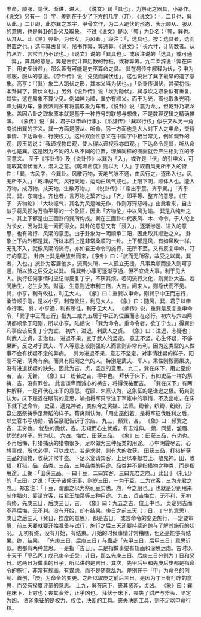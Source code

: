 申命，顺服、隐伏、渐进，进入。
《说文》巽「具也」，为祭祀之器具，小篆作。《说文》另有一（）字，差别在于少了下方的几字（丌），《说文》：「，二卩也，巽从此。」二卩即，此亦巽之本字，甲骨文作，为二人跪伏的形态，表示顺从、服从的意思，也是巽卦的卦义及取象。
不过《说文》是以「顨」为卦名：「顨，巽也。从丌从。此《易》顨卦，为长女，为风者。」段注：「，选具也。按：选具者，选而供置之也。」选与算古音同，帛书作筭，筭通算。《说文》：「长六寸，计历数者。从竹从弄，言常弄乃不误也。」《说文》说的「巽具也」、或段注说的「选具」或可通「筭」，算具的意思。筭是古代计算历数的竹板，或称筭筹。九二爻辞说「筭在床下，用史巫纷若」，那么筭有可能是史巫算命之具。
巽在易传中解释为伏，引申为顺服，服从的意思。《杂卦传》说「兑见而巽伏也」，这也说出了巽字最早的造字意象。高亨：「（巽）象二人跽伏之形，其本义当为伏也。」「杂卦传训伏，甚契初恉。本卦巽字，皆伏义也。」另外《说卦传》说「坎为隐伏」，巽与坎之取象似有重复。其实，这在易象不算少见。例如坤为顺，巽亦有顺义。而干为光，离也取象光明。坤为舆为车，象数派则多有将震取象为车者。《说卦》说「震为龙」，但乾卦乃取龙象。盖因八卦之取象原本就是基于一种符号的联想与想像，不是数理逻辑之精确推演。
《象传》说「巽，君子以申命行事」、《系辞传》「巽以行权」似乎又从另一角度说出巽的字义。巽一方面是服从、听命，另一方面也是大人对下人之申命，交待事情、下达命令、行使权力。这种双面性意义在中国字中相当常见，例如观卦的观，段玉裁说：「我谛视物曰观，使人得以谛视我亦曰观。」下达命令是巽，听从命令也是巽。这是因为不同的人从不同的位置，理解同样的图画就会产生相对立的不同意义。
至于《序卦传》及《说卦传》以巽为「入」，或许是「伏」的引申义，可能取其潜伏而入，潜入之意。《乾坤凿度》则以为「入」字取自风无所不入的特性：「巽，古风字，今巽卦。风散万物，天地气脉不通，由风行之，逐形入也，风无所不入。」「乾坤成气，风行天地，运动由风气成也。上阳下阴，顺体入也。能入万物，成万物，扶天地，生散万物。」
《说卦传》：「帝出乎震，齐乎巽。」「齐乎巽，巽，东南也。齐也者，言万物之絜齐也。」「齐」即平等、整齐的意思。《庄子．齐物论》：「大块噫气，其名为风是唯无作，作则万窍怒呺。」由此看来，自古似乎将风视为万物平等的一个象征，因此「齐物伦」中以风为喻。
巽是八纯卦之一，其上下都是由三画卦的巽所构成。巽在三画卦中代表风、木、命令。于人伦上为长女，因为巽是一索而得女。巽卦的意思又有「浸入」，逐渐渗透、进入的意思，也有流行、风潮的意思。由于卦象为一阴顺承二阳，因此取其顺逊之义。
卦象上下内外都是巽，所以本质上是非常柔顺的一卦。上下都是风，有如风吹一样，无孔不入，就像风潮的流行，亦如君王命令的施行，无所不至。又有反复申命，叮咛的意思。
卦序上巽是继旅卦而来，《序卦》曰：「旅而无所容，故受之以巽。巽者，入也。」旅卦为客居他乡，流离失所，一人孤立无援，凡事柔顺而浸入则可亨通，所以旅之后受之以巽。
得巽卦小事可逐渐亨通，但不宜做大事。利于见大人。执行任何事情时应记得反复丁宁，不厌其烦。若问流行文化，则巽卦大吉。若问胎生，必生女孩。财运、生意则近市利三倍，大吉。问来人，则隐伏而不见。
巽，小亨，利有攸往，利见大人。
《彖》曰：重巽以申命，刚巽乎中正而志行，柔皆顺乎刚，是以小亨，利有攸往，利见大人。
《象》曰：随风，巽，君子以申命行事。
巽，小亨通，利有所往，利于见大人。
《彖传》说，重巽是反复重申命令，「巽乎中正而志行」指九二或九五居于中正的位置而志在必行。初六与六四两阴都顺承于阳刚，所以小亨。陆绩说：「巽为命令。重命令者，欲丁宁也。」得巽卦凡事应该反复丁宁为宜。
初六，进退，利武人之贞。
《象》曰：进退，志疑也；利武人之贞，志治也。
进退不果，宜于武人的坚定。
意志不坚，心生怀疑，不够果断。反之对于武夫、军人等意志较刚强的人而言则非常有利，因为这类型的人做事不会有犹疑不定的弊病。
 
巽为进退不果，意志不坚定，对事情犹疑的样子。阳刚不足，阴柔有余。而具有阳刚之气的人，特别是武夫、军人，秉性刚毅而果决，没有进退犹疑的缺失。因此为吉。贞，坚定的意思。
九二，巽在床下，用史巫纷若，吉，无咎。
《象》曰：纷若之吉，得中也。
拜伏于床下，有如史巫一样的祭祷，吉，没有罪咎。
此言谦卑而诚心的祷告，将得保祐而吉。
「巽在床下」有两种解释，一是拜伏在床下的意思，程颐、朱熹认为，这象征的是谦逊之极。荀爽则认为，床下是近在眼前的意思，喻指将军只专注于军帐中的事情，不及出帐，在床下就下达命令。
史巫，通鬼神者，类似今之灵媒、法师。纷若，缤纷、纷纷，形容史巫祭祷手足舞蹈的样子。荀爽则认为，「用史巫纷若」是将军征伐胜利之后，以史官书写功勋，请巫祭祀告诉于宗庙。
九三，频巽，吝。
《象》曰：频巽之吝，志穷也。
忧愁的跪伏，吝。志短而心生忧戚，有志难伸。
频，同颦，皱眉、忧愁的样子。巽为伏。
六四，悔亡，田获三品。
《象》曰：田获三品，有功也。
不再后悔，打猎捕获的猎物很多，足以做为三种品类的用途。
心中阴霾尽去，心想事成，所求必得，可以成功。若是求财，则有大的收获。
田获三品，打猎捕获三品的猎物，收获非常丰盛。下足以宴请宾客，上足以奉献君上、敬鬼神。田，畋猎，打猎。品，品类。三品，三种品类的用途。品类并不是指猎物之种类，而是指用途。王弼：「田获三品。一曰干豆，二曰宾客，三曰充君之庖。」此出于《礼记》的「三田」之说：「天子诸侯无事，则岁三田，一为干豆，二为宾客，三为充君之庖。」郑玄注：「干豆，谓腊之以为祭祀豆实也。庖，今之厨也。」也就是分别用来制作腊肉、宴请宾客，给君王加菜等三种用途。
九五，贞吉悔亡，无不利，无初有终，先庚三日，后庚三日，吉。
《象》曰：九五之吉，位正中也。
贞定则吉而不再后悔，无不利。没有开始，却有结果。庚日之前三天（丁日，丁宁的意思），庚日之后三天（癸日，揆度的意思），都是吉日。
或言命令的变更施行，一定要审慎，前三天要就要开始准备与试行，施行之后三天还要持续追踪与了解其施行的状况。
无初有终，没有开始，有结束。开始的时候事情非常糟糕，但还是能够有结果。终，结果。
「先庚三日，后庚三日」与蛊卦「先甲三日，后甲三日」意思近似。也都有两种意思。一是指「吉日」，二是指做事要有规画和深思远虑。古时以十天干「甲乙丙丁戊己庚辛壬癸」计日，那么先庚三日、后庚三日分别为丁日和癸日。这两日为做事的日子，所以讲的是吉日。其次，先甲后甲和先庚后庚都是指命令的施行，非常有规画，有谋虑，而不是随意乱为。差别在于「甲」为命令的创制、首创，「庚」为命令的变更。之所以取庚之前后三日，是因为丁日有叮咛的意思，而癸有揆度评量的意思。
上九，巽在床下，丧其资斧，贞凶。
《象》曰：巽在床下，上穷也；丧其资斧，正乎凶也。
拜伏于床下，丧失了财产与斧头，坚定为凶。
资斧象征的是权力、权位，决断的工具。丧失决断工具，则不足以申命行权。